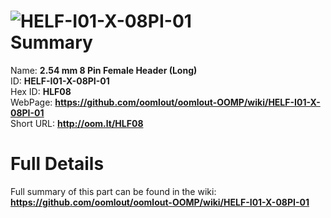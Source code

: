 
![HELF-I01-X-08PI-01](https://github.com/oomlout/oomlout-OOMP/blob/master/parts/HELF-I01-X-08PI-01/HELF-I01-X-08PI-01_420.jpg)   
Summary
=================
  
Name: __2.54 mm 8 Pin Female Header (Long)__    
ID: __HELF-I01-X-08PI-01__   
Hex ID: __HLF08__   
WebPage: __https://github.com/oomlout/oomlout-OOMP/wiki/HELF-I01-X-08PI-01__   
Short URL: __http://oom.lt/HLF08__   

Full Details
==========================
Full summary of this part can be found in the wiki:   
__https://github.com/oomlout/oomlout-OOMP/wiki/HELF-I01-X-08PI-01__    

